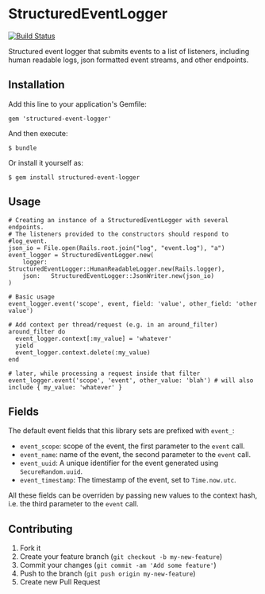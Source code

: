 # StructuredEventLogger

[![Build Status](https://travis-ci.org/Shopify/structured-event-logger.png?branch=master)](https://travis-ci.org/Shopify/structured-event-logger)

Structured event logger that submits events to a list of listeners, including
human readable logs, json formatted event streams, and other endpoints.

## Installation

Add this line to your application's Gemfile:

    gem 'structured-event-logger'

And then execute:

    $ bundle

Or install it yourself as:

    $ gem install structured-event-logger

## Usage

    # Creating an instance of a StructuredEventLogger with several endpoints.
    # The listeners provided to the constructors should respond to #log_event.
    json_io = File.open(Rails.root.join("log", "event.log"), "a")
    event_logger = StructuredEventLogger.new(
        logger: StructuredEventLogger::HumanReadableLogger.new(Rails.logger),
        json:   StructuredEventLogger::JsonWriter.new(json_io)
    )

    # Basic usage
    event_logger.event('scope', event, field: 'value', other_field: 'other value')

    # Add context per thread/request (e.g. in an around_filter)
    around_filter do
      event_logger.context[:my_value] = 'whatever'
      yield
      event_logger.context.delete(:my_value)
    end

    # later, while processing a request inside that filter
    event_logger.event('scope', 'event', other_value: 'blah') # will also include { my_value: 'whatever' }

## Fields

The default event fields that this library sets are prefixed with `event_`:

- `event_scope`: scope of the event, the first parameter to the `event` call.
- `event_name`: name of the event, the second parameter to the `event` call.
- `event_uuid`: A unique identifier for the event generated using `SecureRandom.uuid`.
- `event_timestamp`: The timestamp of the event, set to `Time.now.utc`.

All these fields can be overriden by passing new values to the context hash, i.e. the
third parameter to the `event` call.

## Contributing

1. Fork it
2. Create your feature branch (`git checkout -b my-new-feature`)
3. Commit your changes (`git commit -am 'Add some feature'`)
4. Push to the branch (`git push origin my-new-feature`)
5. Create new Pull Request
